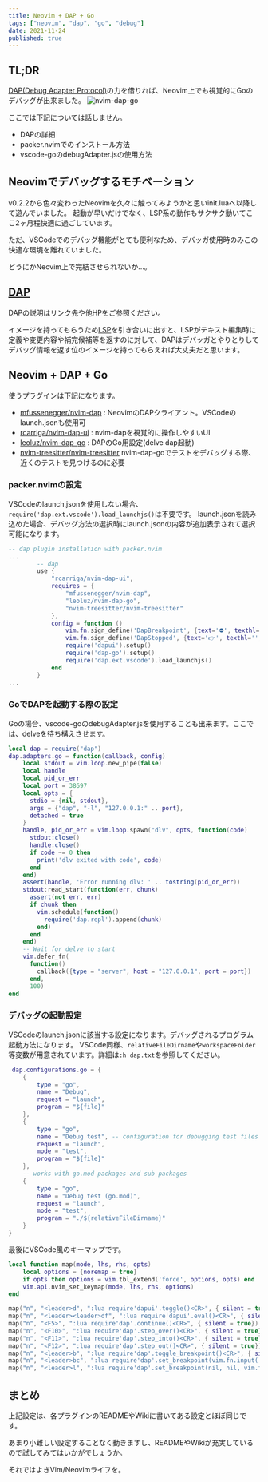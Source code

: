 ```yaml
---
title: Neovim + DAP + Go
tags: ["neovim", "dap", "go", "debug"]
date: 2021-11-24
published: true
---
```


## TL;DR

[DAP(Debug Adapter Protocol)](https://microsoft.github.io/debug-adapter-protocol/)の力を借りれば、Neovim上でも視覚的にGoのデバッグが出来ました。
![nvim-dap-go](https://lunarxlark.github.io/gif/nvim-dap-go.gif)

ここでは下記については話しません。
- DAPの詳細
- packer.nvimでのインストール方法
- vscode-goのdebugAdapter.jsの使用方法


## Neovimでデバッグするモチベーション

v0.2.2から色々変わったNeovimを久々に触ってみようかと思いinit.luaへ以降して遊んでいました。
起動が早いだけでなく、LSP系の動作もサクサク動いてここ2ヶ月程快適に過ごしています。

ただ、VSCodeでのデバッグ機能がとても便利なため、デバッガ使用時のみこの快適な環境を離れていました。

どうにかNeovim上で完結させられないか...。


## [DAP](https://microsoft.github.io/debug-adapter-protocol/)

DAPの説明はリンク先や他HPをご参照ください。

イメージを持ってもらうため[LSP](https://microsoft.github.io/language-server-protocol/)を引き合いに出すと、LSPがテキスト編集時に定義や変更内容や補完候補等を返すのに対して、DAPはデバッガとやりとりしてデバッグ情報を返す位のイメージを持ってもらえれば大丈夫だと思います。


## Neovim + DAP + Go

使うプラグインは下記になります。
- [mfussenegger/nvim-dap](https://github.com/mfussenegger/nvim-dap) : NeovimのDAPクライアント。VSCodeのlaunch.jsonも使用可
- [rcarriga/nvim-dap-ui](https://github.com/rcarriga/nvim-dap-ui) : nvim-dapを視覚的に操作しやすいUI
- [leoluz/nvim-dap-go](https://github.com/leoluz/nvim-dap-go) : DAPのGo用設定(delve dap起動)
- [nvim-treesitter/nvim-treesitter](https://github.com/nvim-treesitter/nvim-treesitter) nvim-dap-goでテストをデバッグする際、近くのテストを見つけるのに必要

### packer.nvimの設定

VSCodeのlaunch.jsonを使用しない場合、`require('dap.ext.vscode').load_launchjs()`は不要です。
launch.jsonを読み込めた場合、デバッグ方法の選択時にlaunch.jsonの内容が追加表示されて選択可能になります。

```lua
-- dap plugin installation with packer.nvim
...
        -- dap
        use {
            "rcarriga/nvim-dap-ui",
            requires = {
                "mfussenegger/nvim-dap",
                "leoluz/nvim-dap-go",
                "nvim-treesitter/nvim-treesitter"
            },
            config = function ()
                vim.fn.sign_define('DapBreakpoint', {text='⛔', texthl='', linehl='', numhl=''})
                vim.fn.sign_define('DapStopped', {text='👉', texthl='', linehl='', numhl=''})
                require('dapui').setup()
                require('dap-go').setup()
                require('dap.ext.vscode').load_launchjs()
            end
        }
...
```


### GoでDAPを起動する際の設定

Goの場合、vscode-goのdebugAdapter.jsを使用することも出来ます。ここでは、delveを待ち構えさせます。
```lua
local dap = require("dap")
dap.adapters.go = function(callback, config)
    local stdout = vim.loop.new_pipe(false)
    local handle
    local pid_or_err
    local port = 38697
    local opts = {
      stdio = {nil, stdout},
      args = {"dap", "-l", "127.0.0.1:" .. port},
      detached = true
    }
    handle, pid_or_err = vim.loop.spawn("dlv", opts, function(code)
      stdout:close()
      handle:close()
      if code ~= 0 then
        print('dlv exited with code', code)
      end
    end)
    assert(handle, 'Error running dlv: ' .. tostring(pid_or_err))
    stdout:read_start(function(err, chunk)
      assert(not err, err)
      if chunk then
        vim.schedule(function()
          require('dap.repl').append(chunk)
        end)
      end
    end)
    -- Wait for delve to start
    vim.defer_fn(
      function()
        callback({type = "server", host = "127.0.0.1", port = port})
      end,
      100)
end
```

### デバッグの起動設定

VSCodeのlaunch.jsonに該当する設定になります。デバッグされるプログラム起動方法になります。
VSCode同様、`relativeFileDirname`や`workspaceFolder`等変数が用意されています。詳細は`:h dap.txt`を参照してください。
```lua
 dap.configurations.go = {
    {
        type = "go",
        name = "Debug",
        request = "launch",
        program = "${file}"
    },
    {
        type = "go",
        name = "Debug test", -- configuration for debugging test files
        request = "launch",
        mode = "test",
        program = "${file}"
    },
    -- works with go.mod packages and sub packages
    {
        type = "go",
        name = "Debug test (go.mod)",
        request = "launch",
        mode = "test",
        program = "./${relativeFileDirname}"
    }
}
```

最後にVSCode風のキーマップです。
```lua
local function map(mode, lhs, rhs, opts)
    local options = {noremap = true}
    if opts then options = vim.tbl_extend('force', options, opts) end
    vim.api.nvim_set_keymap(mode, lhs, rhs, options)
end

map("n", "<leader>d", ":lua require'dapui'.toggle()<CR>", { silent = true})
map("n", "<leader><leader>df", ":lua require'dapui'.eval()<CR>", { silent = true})
map("n", "<F5>", ":lua require'dap'.continue()<CR>", { silent = true})
map("n", "<F10>", ":lua require'dap'.step_over()<CR>", { silent = true})
map("n", "<F11>", ":lua require'dap'.step_into()<CR>", { silent = true})
map("n", "<F12>", ":lua require'dap'.step_out()<CR>", { silent = true})
map("n", "<leader>b", ":lua require'dap'.toggle_breakpoint()<CR>", { silent = true})
map("n", "<leader>bc", ":lua require'dap'.set_breakpoint(vim.fn.input('Breakpoint condition: '))<CR>", { silent = true})
map("n", "<leader>l", ":lua require'dap'.set_breakpoint(nil, nil, vim.fn.input('Log point message: '))<CR>", { silent = true})
```


## まとめ

上記設定は、各プラグインのREADMEやWikiに書いてある設定とほぼ同じです。

あまり小難しい設定することなく動きますし、READMEやWikiが充実しているので試してみてはいかがでしょうか。

それではよきVim/Neovimライフを。
